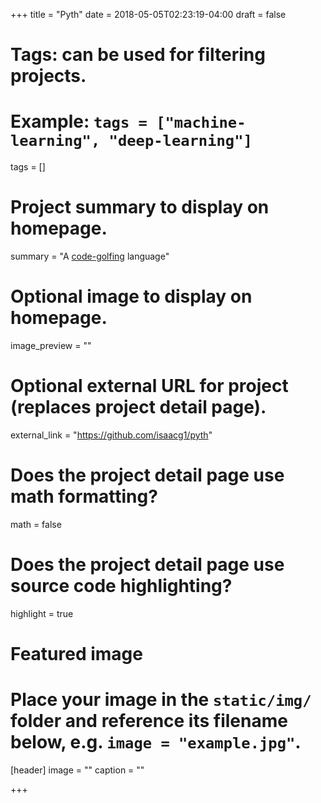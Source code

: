 +++
title = "Pyth"
date = 2018-05-05T02:23:19-04:00
draft = false

# Tags: can be used for filtering projects.
# Example: `tags = ["machine-learning", "deep-learning"]`
tags = []

# Project summary to display on homepage.
summary = "A [code-golfing](https://en.wikipedia.org/wiki/Code_golf) language"

# Optional image to display on homepage.
image_preview = ""

# Optional external URL for project (replaces project detail page).
external_link = "https://github.com/isaacg1/pyth"

# Does the project detail page use math formatting?
math = false

# Does the project detail page use source code highlighting?
highlight = true

# Featured image
# Place your image in the `static/img/` folder and reference its filename below, e.g. `image = "example.jpg"`.
[header]
image = ""
caption = ""

+++
